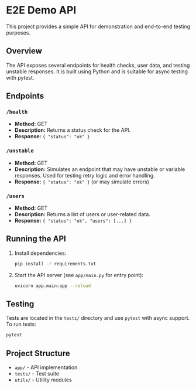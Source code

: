 # E2E Demo API

This project provides a simple API for demonstration and end-to-end testing purposes.

## Overview
The API exposes several endpoints for health checks, user data, and testing unstable responses. It is built using Python and is suitable for async testing with pytest.

## Endpoints

### `/health`
- **Method:** GET
- **Description:** Returns a status check for the API.
- **Response:** `{ "status": "ok" }`

### `/unstable`
- **Method:** GET
- **Description:** Simulates an endpoint that may have unstable or variable responses. Used for testing retry logic and error handling.
- **Response:** `{ "status": "ok" }` (or may simulate errors)

### `/users`
- **Method:** GET
- **Description:** Returns a list of users or user-related data.
- **Response:** `{ "status": "ok", "users": [...] }`

## Running the API

1. Install dependencies:
   ```bash
   pip install -r requirements.txt
   ```
2. Start the API server (see `app/main.py` for entry point):
   ```bash
   uvicorn app.main:app --reload
   ```

## Testing

Tests are located in the `tests/` directory and use `pytest` with async support. To run tests:

```bash
pytest
```

## Project Structure
- `app/` - API implementation
- `tests/` - Test suite
- `utils/` - Utility modules


